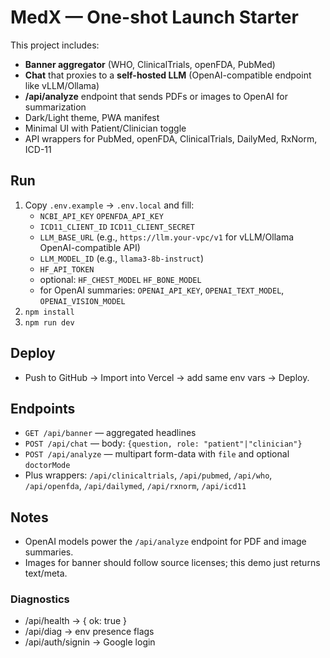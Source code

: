 # MedX — One-shot Launch Starter

This project includes:
- **Banner aggregator** (WHO, ClinicalTrials, openFDA, PubMed)
- **Chat** that proxies to a **self-hosted LLM** (OpenAI-compatible endpoint like vLLM/Ollama)
- **/api/analyze** endpoint that sends PDFs or images to OpenAI for summarization
- Dark/Light theme, PWA manifest
- Minimal UI with Patient/Clinician toggle
- API wrappers for PubMed, openFDA, ClinicalTrials, DailyMed, RxNorm, ICD-11

## Run
1. Copy `.env.example` → `.env.local` and fill:
   - `NCBI_API_KEY` `OPENFDA_API_KEY`
   - `ICD11_CLIENT_ID` `ICD11_CLIENT_SECRET`
   - `LLM_BASE_URL` (e.g., `https://llm.your-vpc/v1` for vLLM/Ollama OpenAI-compatible API)
   - `LLM_MODEL_ID` (e.g., `llama3-8b-instruct`)
   - `HF_API_TOKEN`
   - optional: `HF_CHEST_MODEL` `HF_BONE_MODEL`
   - for OpenAI summaries: `OPENAI_API_KEY`, `OPENAI_TEXT_MODEL`, `OPENAI_VISION_MODEL`
2. `npm install`
3. `npm run dev`

## Deploy
- Push to GitHub → Import into Vercel → add same env vars → Deploy.

## Endpoints
- `GET /api/banner` — aggregated headlines
- `POST /api/chat` — body: `{question, role: "patient"|"clinician"}`
- `POST /api/analyze` — multipart form-data with `file` and optional `doctorMode`
- Plus wrappers: `/api/clinicaltrials`, `/api/pubmed`, `/api/who`, `/api/openfda`, `/api/dailymed`, `/api/rxnorm`, `/api/icd11`

## Notes
- OpenAI models power the `/api/analyze` endpoint for PDF and image summaries.
- Images for banner should follow source licenses; this demo just returns text/meta.

### Diagnostics
- /api/health -> { ok: true }
- /api/diag   -> env presence flags
- /api/auth/signin -> Google login
